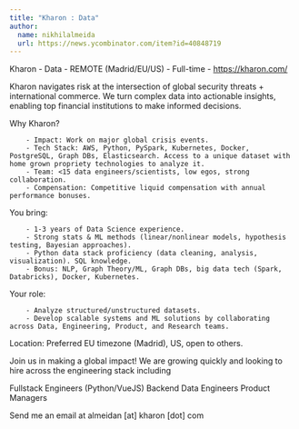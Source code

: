 ```yaml
---
title: "Kharon : Data"
author:
  name: nikhilalmeida
  url: https://news.ycombinator.com/item?id=40848719
---
```

Kharon - Data - REMOTE (Madrid&#x2F;EU&#x2F;US) - Full-time - <a href="https:&#x2F;&#x2F;kharon.com&#x2F;" rel="nofollow">https:&#x2F;&#x2F;kharon.com&#x2F;</a>

Kharon navigates risk at the intersection of global security threats + international commerce. We turn complex data into actionable insights, enabling top financial institutions to make informed decisions.

Why Kharon?

<pre><code>    - Impact: Work on major global crisis events.
    - Tech Stack: AWS, Python, PySpark, Kubernetes, Docker, PostgreSQL, Graph DBs, Elasticsearch. Access to a unique dataset with home grown propriety technologies to analyze it.
    - Team: &lt;15 data engineers&#x2F;scientists, low egos, strong collaboration.
    - Compensation: Competitive liquid compensation with annual performance bonuses.
</code></pre>
You bring:

<pre><code>    - 1-3 years of Data Science experience.
    - Strong stats &amp; ML methods (linear&#x2F;nonlinear models, hypothesis testing, Bayesian approaches).
    - Python data stack proficiency (data cleaning, analysis, visualization). SQL knowledge.
    - Bonus: NLP, Graph Theory&#x2F;ML, Graph DBs, big data tech (Spark, Databricks), Docker, Kubernetes.
</code></pre>
Your role:

<pre><code>    - Analyze structured&#x2F;unstructured datasets.
    - Develop scalable systems and ML solutions by collaborating across Data, Engineering, Product, and Research teams.
</code></pre>
Location: Preferred EU timezone (Madrid), US, open to others.

Join us in making a global impact! We are growing quickly and looking to hire across the engineering stack including

Fullstack Engineers (Python&#x2F;VueJS)
Backend Data Engineers
Product Managers

Send me an email at almeidan [at] kharon [dot] com
